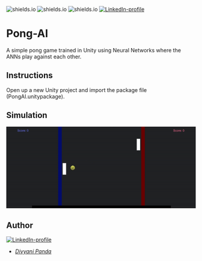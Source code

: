 ![shields.io](https://img.shields.io/badge/MADE%20WITH-Unity3D-red)
![shields.io](https://img.shields.io/badge/platform-Windows-green)
![shields.io](https://img.shields.io/badge/NeuralNetworks-purple)
[![LinkedIn-profile](https://img.shields.io/badge/LinkedIn-Divyani-blue.svg)](https://www.linkedin.com/in/divyani-panda-5a8345194/)

# Pong-AI
A simple pong game trained in Unity using Neural Networks where the ANNs play against each other.

## Instructions
Open up a new Unity project and import the package file (PongAI.unitypackage).

## Simulation
![Alt Text](https://github.com/7divs7/Pong-AI/blob/main/AIpong.gif)

## Author
[![LinkedIn-profile](https://img.shields.io/badge/LinkedIn-Profile-teal.svg)](https://www.linkedin.com/in/divyani-panda-5a8345194/)
* [*Divyani Panda*](https://github.com/7divs7)

